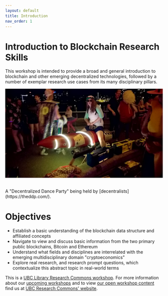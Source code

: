 ```yaml
---
layout: default
title: Introduction
nav_order: 1
---
```


# Introduction to Blockchain Research Skills

This workshop is intended to provide a broad and general introduction to blockchain and other emerging decentralized technologies, followed by a number of exemplar research use cases from its many disciplinary pillars.

![Decentralized Dance Party picture](ddp.jpg)

<br>
A "Decentralized Dance Party" being held by [decentralists](https://theddp.com/).
<br>

# Objectives

* Establish a basic understanding of the blockchain data structure and affiliated concepts
* Navigate to view and discuss basic information from the two primary public blockchains, Bitcoin and Ethereum
* Understand what fields and disciplines are interrelated with the emerging multidisciplinary domain "cryptoeconomics"
* Explore real research, and research prompt questions, which contextualize this abstract topic in real-world terms

This is a [UBC Library Research Commons workshop](https://researchcommons.library.ubc.ca). For more information about our [upcoming workshops](https://researchcommons.library.ubc.ca/events/) and to view [our open workshop content](https://researchcommons.library.ubc.ca/oer/) find us at [UBC Research Commons' website](https://researchcommons.library.ubc.ca).
